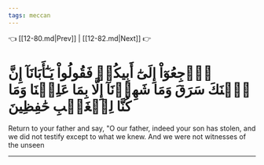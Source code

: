 ```yaml
---
tags: meccan
---
```


👈 [[12-80.md|Prev]] | [[12-82.md|Next]] 👉

# ٱرۡجِعُوٓاْ إِلَىٰٓ أَبِيكُمۡ فَقُولُواْ يَـٰٓأَبَانَآ إِنَّ ٱبۡنَكَ سَرَقَ وَمَا شَهِدۡنَآ إِلَّا بِمَا عَلِمۡنَا وَمَا كُنَّا لِلۡغَيۡبِ حَٰفِظِينَ

Return to your father and say, "O our father, indeed your son has stolen, and we did not testify except to what we knew. And we were not witnesses of the unseen

---

